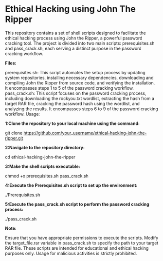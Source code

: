 # Ethical Hacking using John The Ripper

This repository contains a set of shell scripts designed to facilitate the ethical hacking process using John the Ripper, a powerful password cracking tool. The project is divided into two main scripts: prerequisites.sh and pass_crack.sh, each serving a distinct purpose in the password cracking workflow.

**Files:**

prerequisites.sh: This script automates the setup process by updating system repositories, installing necessary dependencies, downloading and compiling John the Ripper from source code, and verifying the installation. It encompasses steps 1 to 5 of the password cracking workflow.
pass_crack.sh: This script focuses on the password cracking process, including downloading the rockyou.txt wordlist, extracting the hash from a target RAR file, cracking the password hash using the wordlist, and analyzing the results. It encompasses steps 6 to 9 of the password cracking workflow.
Usage:

**1:Clone the repository to your local machine using the command:**

git clone https://github.com/your_username/ethical-hacking-john-the-ripper.git

**2:Navigate to the repository directory:**

cd ethical-hacking-john-the-ripper

**3:Make the shell scripts executable:**

chmod +x prerequisites.sh pass_crack.sh

**4:Execute the Prerequisites.sh script to set up the environment:**

./Prerequisites.sh

**5:Execute the pass_crack.sh script to perform the password cracking process:**

./pass_crack.sh

**Note:**

Ensure that you have appropriate permissions to execute the scripts.
Modify the target_file.rar variable in pass_crack.sh to specify the path to your target RAR file.
These scripts are intended for educational and ethical hacking purposes only. Usage for malicious activities is strictly prohibited.
